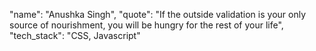 "name": "Anushka Singh",
"quote": "If the outside validation is your only source of nourishment, you will be hungry for the rest of your life",
"tech_stack": "CSS, Javascript"